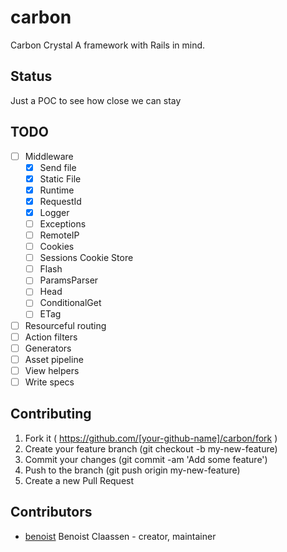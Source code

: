 # carbon

Carbon Crystal
A framework with Rails in mind.

## Status

Just a POC to see how close we can stay

## TODO

- [ ] Middleware
  - [X] Send file
  - [X] Static File
  - [X] Runtime
  - [X] RequestId
  - [X] Logger
  - [ ] Exceptions
  - [ ] RemoteIP
  - [ ] Cookies
  - [ ] Sessions Cookie Store
  - [ ] Flash
  - [ ] ParamsParser
  - [ ] Head
  - [ ] ConditionalGet
  - [ ] ETag
- [ ] Resourceful routing
- [ ] Action filters
- [ ] Generators
- [ ] Asset pipeline
- [ ] View helpers
- [ ] Write specs

## Contributing

1. Fork it ( https://github.com/[your-github-name]/carbon/fork )
2. Create your feature branch (git checkout -b my-new-feature)
3. Commit your changes (git commit -am 'Add some feature')
4. Push to the branch (git push origin my-new-feature)
5. Create a new Pull Request

## Contributors

- [benoist](https://github.com/benoist]) Benoist Claassen - creator, maintainer
